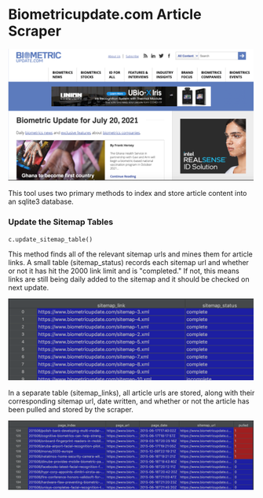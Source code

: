 # Biometricupdate.com Article Scraper

<img src="/static/biometricupdate_home.png" alt="homepage" width="500"/>

This tool uses two primary methods to index and store article content into an sqlite3 database.  

### Update the Sitemap Tables

`c.update_sitemap_table()`

This method finds all of the relevant sitemap urls and mines them for article links. A small table (sitemap_status) records each sitemap url and whether or not it has hit the 
2000 link limit and is "completed." If not, this means links are still being daily added to the sitemap and it should be checked on next update.

<img src="/static/sitemap_status.png" alt="homepage" width="500"/>

In a separate table (sitemap_links), all article urls are stored, along with their corresponding sitemap url, date written, and whether or not the article has been pulled and 
stored by the scraper.

<img src="/static/sitemap_links.png" alt="homepage" width="500"/>
